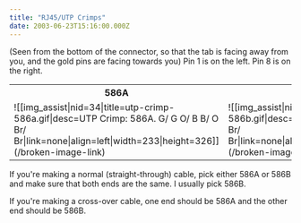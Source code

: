 ```yaml
---
title: "RJ45/UTP Crimps"
date: 2003-06-23T15:16:00.000Z
---
```

(Seen from the bottom of the connector, so that the tab is facing away from you, and the gold pins are facing towards you) Pin 1 is on the left. Pin 8 is on the right.

<table>
<tbody>
<tr>
<th>586A</th>

<th>586B</th>

</tr>

<tr>
<td>![[img_assist|nid=34|title=utp-crimp-586a.gif|desc=UTP Crimp: 586A. G/ G O/ B B/ O Br/ Br|link=none|align=left|width=233|height=326]](/broken-image-link)</td>

<td>![[img_assist|nid=35|title=utp-crimp-586b.gif|desc=UTP Crimp: 586B. O/ O G/ B B/ G Br/ Br|link=none|align=left|width=233|height=326]](/broken-image-link)</td>

</tr>

</tbody>

</table>

If you're making a normal (straight-through) cable, pick either 586A or 586B and make sure that both ends are the same. I usually pick 586B.

If you're making a cross-over cable, one end should be 586A and the other end should be 586B.
